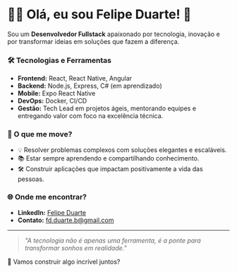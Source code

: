 # 👨‍💻 Olá, eu sou Felipe Duarte! 🚀

Sou um **Desenvolvedor Fullstack** apaixonado por tecnologia, inovação e por transformar ideias em soluções que fazem a diferença. 

### 🛠️ Tecnologias e Ferramentas
- **Frontend:** React, React Native, Angular  
- **Backend:** Node.js, Express, C# (em aprendizado)  
- **Mobile:** Expo React Native  
- **DevOps:** Docker, CI/CD  
- **Gestão:** Tech Lead em projetos ágeis, mentorando equipes e entregando valor com foco na excelência técnica.  

### 🌟 O que me move?
- 💡 Resolver problemas complexos com soluções elegantes e escaláveis.  
- 📚 Estar sempre aprendendo e compartilhando conhecimento.  
- 🛠️ Construir aplicações que impactam positivamente a vida das pessoas.  

### 🌐 Onde me encontrar?
- **LinkedIn:** [Felipe Duarte](https://www.linkedin.com/in/felipe-duarte-bispo/)  
- **Contato:** [fd.duarte.b@gmail.com](mailto:fd.duarte.b@gmail.com)  

---

> _"A tecnologia não é apenas uma ferramenta, é a ponte para transformar sonhos em realidade."_  

🌱 Vamos construir algo incrível juntos? 
